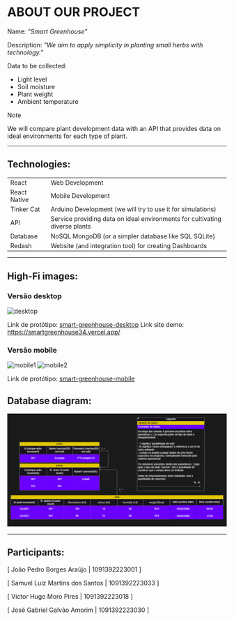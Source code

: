 # ABOUT OUR PROJECT

Name: _"Smart Greenhouse"_

Description: _"We aim to apply simplicity in planting small herbs with technology."_

Data to be collected:

- Light level
- Soil moisture
- Plant weight
- Ambient temperature

> [!NOTE]
> We will compare plant development data with an API that provides data on ideal environments for each type of plant.

***

## Technologies:

|               |                                                                              |
| ------------- | ---------------------------------------------------------------------------- |
| React         | Web Development                                                              |
| React Native  | Mobile Development                                                           |
| Tinker Cat    | Arduino Development (we will try to use it for simulations)                  |
| API           | Service providing data on ideal environments for cultivating diverse plants  |
| Database      | NoSQL MongoDB (or a simpler database like SQL SQLite)                        |
| Redash        | Website (and integration tool) for creating Dashboards                       |

***

## High-Fi images:

### Versão desktop

![desktop](https://github.com/AelMartins/_smart-greenhouse/assets/113877140/96a991cb-e2d1-4064-98b3-010218b17d44)

Link de protótipo: [smart-greenhouse-desktop](https://www.figma.com/proto/4HkQCk0Tb0f7qK1p9p9lZX/Ael-Martins's-team-library?type=design&node-id=411-657&t=D4mEFMmjXQiPkr1v-0&scaling=scale-down&page-id=411%3A651)
Link site demo: https://smartgreenhouse34.vercel.app/

### Versão mobile
![mobile1](https://github.com/AelMartins/_smart-greenhouse/assets/113877140/3a600472-2c0d-43e5-a179-7be24af1546d) ![mobile2](https://github.com/AelMartins/_smart-greenhouse/assets/113877140/40e08a5f-71d2-4b3a-bd7b-60533660b450)




Link de protótipo: [smart-greenhouse-mobile](https://www.figma.com/proto/4HkQCk0Tb0f7qK1p9p9lZX/Ael-Martins's-team-library?type=design&node-id=411-55&t=D4mEFMmjXQiPkr1v-0&scaling=scale-down&page-id=411%3A2)

## Database diagram:

![database-diagram.png](./Documentation/DATABASE_DIAGRAM.png)

***

## Participants:

[ João Pedro Borges Araújo		      | 1091392223001 ]

[ Samuel Luiz Martins dos Santos 	  | 1091392223033 ]

[ Victor Hugo Moro Pires 			  | 1091392223018 ]

[ José Gabriel Galvão Amorim		      | 1091392223030 ]
